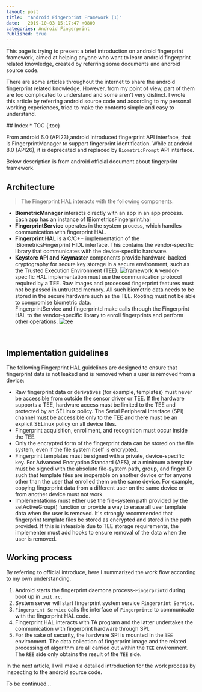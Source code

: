 ```yaml
---
layout: post
title:  "Android Fingerprint Framework (1)"
date:   2019-10-03 15:17:47 +0800
categories: Android Fingerprint
Published: true
---
```

This page is trying to present a brief introduction on android fingerprint framework, aimed at helping anyone who want to learn android fingerprint related knowledge, created by referring some documents and android source code. 

There are some articles throughout the internet to share the android fingerprint related knowledge. However, from my point of view, part of them are too complicated to understand and some aren't very distinct. I wrote this article  by referring android source code and according to my personal working experiences, tried to make the contents simple and easy to understand. 

<div class = "separator"></div>
## Index 
* TOC
{:toc}
<div class = "separator"></div>

From android 6.0 (API23),android introduced fingerprint API interface, that is FingerprintManager to support fingerprint identification. While at android 8.0 (API26), it is deprecated and replaced by `BiometricPrompt` API interface.

Below description is from android official document about fingerprint framework.

## Architecture
> The Fingerprint HAL interacts with the following components.
+ **BiometricManager** interacts directly with an app in an app process. Each app has an instance of IBiometricsFingerprint.hal
+ **FingerprintService** operates in the system process, which handles communication with fingerprint HAL.
+ **Fingerprint HAL** is a C/C++ implementation of the IBiometricsFingerprint HIDL interface. This contains the vendor-specific library that communicates with the device-specific hardware.
+ **Keystore API and Keymaster** components provide hardware-backed cryptography for secure key storage in a secure environment, such as the Trusted Execution Environment (TEE).
![framework]({{site.baseurl}}/assets/image/android-fingerprint-framework-framework.png)
A vendor-specific HAL implementation must use the communication protocol required by a TEE. Raw images and processed fingerprint features must not be passed in untrusted memory. All such biometric data needs to be stored in the secure hardware such as the TEE. Rooting must not be able to compromise biometric data.   
FingerprintService and fingerprintd make calls through the Fingerprint HAL to the vendor-specific library to enroll fingerprints and perform other operations.
![tee]({{site.baseurl}}/assets/image/android-fingerprint-framework-tee.png)      
<br/><br/>

## Implementation guidelines
The following Fingerprint HAL guidelines are designed to ensure that fingerprint data is not leaked and is removed when a user is removed from a device:   
+ Raw fingerprint data or derivatives (for example, templates) must never be accessible from outside the sensor driver or TEE. If the hardware supports a TEE, hardware access must be limited to the TEE and protected by an SELinux policy. The Serial Peripheral Interface (SPI) channel must be accessible only to the TEE and there must be an explicit SELinux policy on all device files.
+ Fingerprint acquisition, enrollment, and recognition must occur inside the TEE.
+ Only the encrypted form of the fingerprint data can be stored on the file system, even if the file system itself is encrypted.
+ Fingerprint templates must be signed with a private, device-specific key. For Advanced Encryption Standard (AES), at a minimum a template must be signed with the absolute file-system path, group, and finger ID such that template files are inoperable on another device or for anyone other than the user that enrolled them on the same device. For example, copying fingerprint data from a different user on the same device or from another device must not work.
+ Implementations must either use the file-system path provided by the 
setActiveGroup() function or provide a way to erase all user template data when the user is removed. It's strongly recommended that fingerprint template files be stored as encrypted and stored in the path provided. If this is infeasible due to TEE storage requirements, the implementer must add hooks to ensure removal of the data when the user is removed.

## Working process
By referring to official introduce, here I summarized the work flow according to my own understanding.

1. Android starts the fingerprint daemons process-`Fingerprintd` during boot up in `init.rc`.            
2. System server will start fingerprint system service `Fingerprint Service`.
3. `Fingerprint Service` calls the interface of `Fingerprintd` to communicate with the fingerprint HAL code. 
4. Fingerprint HAL interacts with TA program and the latter undertakes the communication with fingerprint hardware through SPI. 
5. For the sake of security, the hardware SPI is mounted in the `TEE` environment. The data collection of fingerprint image and the related processing of algorithm are all carried out within the `TEE` environment. The `REE` side only obtains the result of the `TEE` side.

In the next article, I will make a detailed introduction for the work process by inspecting to the android source code.

To be continued...
